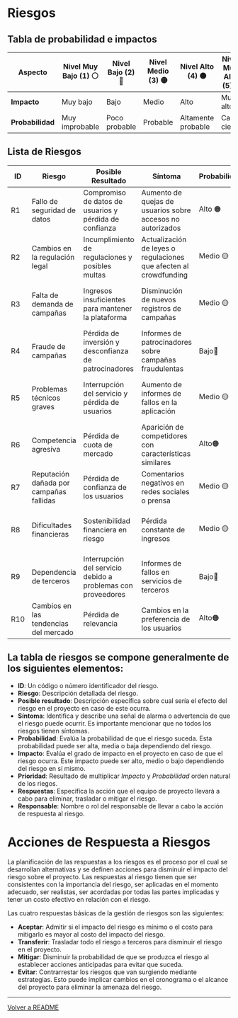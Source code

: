 # Riesgos

## Tabla de probabilidad e impactos
| Aspecto         | Nivel Muy Bajo (1) ⚪ | Nivel Bajo (2) 🔵 | Nivel Medio (3) 🟡 | Nivel Alto (4) 🟠 | Nivel Muy Alto (5) 🔴 |
|-----------------|----------------------|-------------------|--------------------|-------------------|----------------------|
| **Impacto**     | Muy bajo             | Bajo              | Medio              | Alto              | Muy alto             |
| **Probabilidad**| Muy improbable       | Poco probable     | Probable           | Altamente probable | Casi cierto           |
## Lista de Riesgos
| ID | Riesgo | Posible Resultado | Síntoma | Probabilidad | Impacto | Prioridad | Respuesta | Responsable |
|----|--------|-------------------|---------|--------------|---------|-----------|-----------|-------------|
| R1 | Fallo de seguridad de datos | Compromiso de datos de usuarios y pérdida de confianza | Aumento de quejas de usuarios sobre accesos no autorizados | Alto 🟠| Alto 🔴| 20 | Mejorar medidas de seguridad y cifrado de datos | Área de Seguridad |
| R2 | Cambios en la regulación legal | Incumplimiento de regulaciones y posibles multas | Actualización de leyes o regulaciones que afecten al crowdfunding | Medio 🟡 | Alto 🟠 | 12 | Monitorear cambios legales y ajustar políticas | Área Legal |
| R3 | Falta de demanda de campañas | Ingresos insuficientes para mantener la plataforma | Disminución de nuevos registros de campañas | Medio 🟡 |Medio🟡 | 9 | Realizar campañas de marketing para atraer a creadores | Área de Marketing |
| R4 | Fraude de campañas | Pérdida de inversión y desconfianza de patrocinadores | Informes de patrocinadores sobre campañas fraudulentas | Bajo🔵 | Alto 🟠| 8  | Implementar un proceso de verificación de campañas | Área de Confianza |
| R5 | Problemas técnicos graves | Interrupción del servicio y pérdida de usuarios | Aumento de informes de fallos en la aplicación | Medio 🟡| Alto 🟠| 12 | Establecer un equipo de respuesta a incidentes técnicos | Área de Tecnología |
| R6 | Competencia agresiva | Pérdida de cuota de mercado | Aparición de competidores con características similares | Alto🟠 | Medio🟡 | 12| Continuar innovando y mejorando la experiencia del usuario | Área de Desarrollo |
| R7 | Reputación dañada por campañas fallidas | Pérdida de confianza de los usuarios | Comentarios negativos en redes sociales o prensa | Medio 🟡| Medio🟡 | 9 | Proporcionar soporte y asesoramiento a creadores | Área de Atención al Cliente |
| R8 | Dificultades financieras | Sostenibilidad financiera en riesgo | Pérdida constante de ingresos | Medio 🟡| Alto 🟠| 12 | Revisar el modelo de negocio y buscar inversionistas | Área de Finanzas |
| R9 | Dependencia de terceros | Interrupción del servicio debido a problemas con proveedores | Informes de fallos en servicios de terceros | Bajo🔵 | Medio🟡 | 6 | Identificar proveedores alternativos y plan de contingencia | Área de Operaciones |
| R10 | Cambios en las tendencias del mercado | Pérdida de relevancia | Cambios en la preferencia de los usuarios | Alto🟠 | Medio🟡 | 12 | Mantenerse al tanto de las tendencias y adaptarse | Área de Estrategia |



## La tabla de riesgos se compone generalmente de los siguientes elementos:
- **ID**: Un código o número identificador del riesgo.
- **Riesgo**: Descripción detallada del riesgo.
- **Posible resultado**: Descripción específica sobre cual sería el efecto del riesgo en el proyecto en caso de este ocurra.
- **Síntoma**: Identifica y describe una señal de alarma o advertencia de que el riesgo puede ocurrir. Es importante mencionar que no todos los riesgos tienen síntomas.
- **Probabilidad**: Evalúa la probabilidad de que el riesgo suceda. Esta probabilidad puede ser alta, media o baja dependiendo del riesgo.
- **Impacto**: Evalúa el grado de impacto en el proyecto en caso de que el riesgo ocurra. Este impacto puede ser alto, medio o bajo dependiendo del riesgo en sí mismo.
- **Prioridad**: Resultado de multiplicar _Impacto_ y _Probabilidad_ orden natural de los riegos.
- **Respuestas**: Especifica la acción que el equipo de proyecto llevará a cabo para eliminar, trasladar o mitigar el riesgo.
- **Responsable**: Nombre o rol del responsable de llevar a cabo la acción de respuesta al riesgo.

# Acciones de Respuesta a Riesgos

La planificación de las respuestas a los riesgos es el proceso por el cual se desarrollan alternativas y se definen acciones para disminuir el impacto del riesgo sobre el proyecto. Las respuestas al riesgo tienen que ser consistentes con la importancia del riesgo, ser aplicadas en el momento adecuado, ser realistas, ser acordadas por todas las partes implicadas y tener un costo efectivo en relación con el riesgo.

Las cuatro respuestas básicas de la gestión de riesgos son las siguientes:

- **Aceptar**: Admitir si el impacto del riesgo es mínimo o el costo para mitigarlo es mayor al costo del impacto del riesgo.
- **Transferir**: Trasladar todo el riesgo a terceros para disminuir el riesgo en el proyecto.
- **Mitigar**: Disminuir la probabilidad de que se produzca el riesgo al establecer acciones anticipadas para evitar que suceda.
- **Evitar**: Contrarrestar los riesgos que van surgiendo mediante estrategias. Esto puede implicar cambios en el cronograma o el alcance del proyecto para eliminar la amenaza del riesgo.
<hr>

[Volver a README](../README.md)